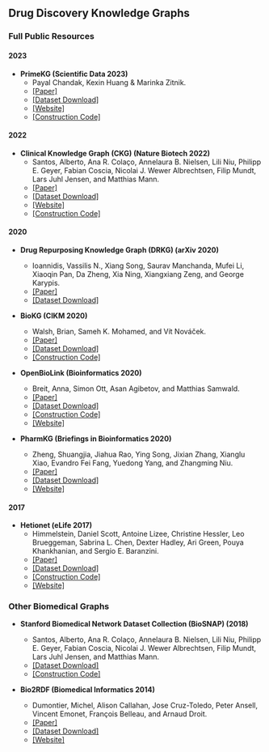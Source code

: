 ## Drug Discovery Knowledge Graphs 

### Full Public Resources

#### 2023

- **PrimeKG (Scientific Data 2023)**
  - Payal Chandak, Kexin Huang & Marinka Zitnik.
  - [[Paper]](https://www.nature.com/articles/s41597-023-01960-3)
  - [[Dataset Download]](https://dataverse.harvard.edu/dataset.xhtml?persistentId=doi:10.7910/DVN/IXA7BM)
  - [[Website]](https://zitniklab.hms.harvard.edu/projects/PrimeKG/)
  - [[Construction Code]](https://github.com/mims-harvard/PrimeKG)

#### 2022

- **Clinical Knowledge Graph (CKG) (Nature Biotech 2022)**
  - Santos, Alberto, Ana R. Colaço, Annelaura B. Nielsen, Lili Niu, Philipp E. Geyer, Fabian Coscia, Nicolai J. Wewer Albrechtsen, Filip Mundt, Lars Juhl Jensen, and Matthias Mann.
  - [[Paper]](https://www.nature.com/articles/s41587-021-01145-6)
  - [[Dataset Download]](https://data.mendeley.com/datasets/mrcf7f4tc2/1)
  - [[Website]](https://ckg.readthedocs.io/en/latest/)
  - [[Construction Code]](https://github.com/MannLabs/CKG)

#### 2020

- **Drug Repurposing Knowledge Graph (DRKG) (arXiv 2020)**
  - Ioannidis, Vassilis N., Xiang Song, Saurav Manchanda, Mufei Li, Xiaoqin Pan, Da Zheng, Xia Ning, Xiangxiang Zeng, and George Karypis.
  - [[Paper]](https://github.com/gnn4dr/DRKG/blob/master/DRKG%20Drug%20Repurposing%20Knowledge%20Graph.pdf)
  - [[Dataset Download]](https://github.com/gnn4dr/DRKG)

- **BioKG (CIKM 2020)**
  - Walsh, Brian, Sameh K. Mohamed, and Vít Nováček.
  - [[Paper]](https://dl.acm.org/doi/10.1145/3340531.3412776)
  - [[Dataset Download]](https://github.com/dsi-bdi/biokg/releases/tag/v1.0.0)
  - [[Construction Code]](https://github.com/dsi-bdi/biokg)

- **OpenBioLink (Bioinformatics 2020)**
  - Breit, Anna, Simon Ott, Asan Agibetov, and Matthias Samwald.
  - [[Paper]](https://arxiv.org/abs/1912.04616)
  - [[Dataset Download]](https://zenodo.org/record/3834052)
  - [[Construction Code]](https://github.com/OpenBioLink/OpenBioLink)
  - [[Website]](https://openbiolink.github.io/)

- **PharmKG (Briefings in Bioinformatics 2020)**
  - Zheng, Shuangjia, Jiahua Rao, Ying Song, Jixian Zhang, Xianglu Xiao, Evandro Fei Fang, Yuedong Yang, and Zhangming Niu.
  - [[Paper]](https://doi.org/10.1093/bib/bbaa344)
  - [[Dataset Download]](https://zenodo.org/record/4077338)
  - [[Website]](https://github.com/MindRank-Biotech/PharmKG)

#### 2017

- **Hetionet (eLife 2017)**
  - Himmelstein, Daniel Scott, Antoine Lizee, Christine Hessler, Leo Brueggeman, Sabrina L. Chen, Dexter Hadley, Ari Green, Pouya Khankhanian, and Sergio E. Baranzini.
  - [[Paper]](https://elifesciences.org/articles/26726)
  - [[Dataset Download]](https://github.com/hetio/hetionet)
  - [[Construction Code]](https://github.com/dhimmel/integrate)
  - [[Website]](https://het.io/)

### Other Biomedical Graphs

- **Stanford Biomedical Network Dataset Collection (BioSNAP) (2018)**
  - Santos, Alberto, Ana R. Colaço, Annelaura B. Nielsen, Lili Niu, Philipp E. Geyer, Fabian Coscia, Nicolai J. Wewer Albrechtsen, Filip Mundt, Lars Juhl Jensen, and Matthias Mann.
  - [[Dataset Download]](https://snap.stanford.edu/biodata/index.html)
  - [[Construction Code]](https://snap.stanford.edu/mambo/)

- **Bio2RDF (Biomedical Informatics 2014)**
  - Dumontier, Michel, Alison Callahan, Jose Cruz-Toledo, Peter Ansell, Vincent Emonet, François Belleau, and Arnaud Droit. 
  - [[Paper]](https://www.researchgate.net/profile/Francois-Belleau/publication/287066655_Bio2RDF_release_3_A_larger_connected_network_of_linked_data_for_the_life_sciences/links/6033cb0b299bf1cc26e43cf5/Bio2RDF-release-3-A-larger-connected-network-of-linked-data-for-the-life-sciences.pdf)
  - [[Dataset Download]](https://download.bio2rdf.org/#/)
  - [[Website]](https://bio2rdf.org/)
